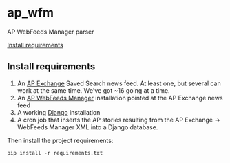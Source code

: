 ap_wfm
======

AP WebFeeds Manager parser

[Install requirements](#install-requirements)

Install requirements
--------------------

1. An [AP Exchange](http://www.apexchange.com/) Saved Search news feed. At least one, but several can work at the same time. We've got ~16 going at a time.
1. An [AP WebFeeds Manager](http://wfm.ap.org/) installation pointed at the AP Exchange news feed
1. A working [Django](https://www.djangoproject.com/) installation
1. A cron job that inserts the AP stories resulting from the AP Exchange -> WebFeeds Manager XML into a Django database.


Then install the project requirements:

```
pip install -r requirements.txt
```

